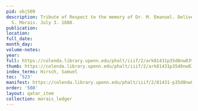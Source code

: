 ```yaml
---
pid: obj509
description: Tribute of Respect to the memory of Dr. M. Emanuel. Delivered by Rev.
  S. Morais. July 3. 1880.
publication:
location:
full_date:
month_day:
volume-notes:
year:
full: https://colenda.library.upenn.edu/phalt/iiif/2/ark81431p35d8nw83%2FSHA256E-s2247273--2af8d507519fd00043d9a499c9e90b4d818127a61ee757779ba1bc8e3efd56dd.jpeg/full/3500,/0/default.jpg
thumb: https://colenda.library.upenn.edu/phalt/iiif/2/ark81431p35d8nw83%2FSHA256E-s2247273--2af8d507519fd00043d9a499c9e90b4d818127a61ee757779ba1bc8e3efd56dd.jpeg/full/!200,200/0/default.jpg
index_terms: Hirsch, Samuel
toc: '523'
manifest: https://colenda.library.upenn.edu/phalt/iiif/2/81431-p35d8nw83/manifest
order: '508'
layout: qatar_item
collection: morais_ledger
---
```

